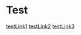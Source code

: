 # Test

[testLink1](LarrySchmit.html)
[testLink2](EldenRing.com)
[testLink3](ImSoTiredPleaseHelp.html)